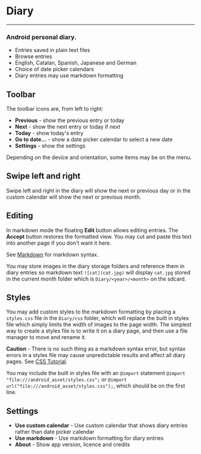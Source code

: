 # Diary
---
### Android personal diary.

* Entries saved in plain text files
* Browse entries
* English, Catalan, Spanish, Japanese and German
* Choice of date picker calendars
* Diary entries may use markdown formatting

## Toolbar
The toolbar icons are, from left to right:

* **Previous** - show the previous entry or today
* **Next** - show the next entry or today if next
* **Today** - show today's entry
* **Go to date…** - show a date picker calendar to select a new date
* **Settings** - show the settings

Depending on the device and orientation, some items may be on the
menu.

## Swipe left and right
Swipe left and right in the diary will show the next or previous day
or in the custom calendar will show the next or previous month.

## Editing
In markdown mode the floating **Edit** button allows editing
entries. The **Accept** button restores the formatted view. You may cut
and paste this text into another page if you don't want it here.

See [Markdown](https://daringfireball.net/projects/markdown) for
markdown syntax.

You may store images in the diary storage folders and reference them
in diary entries so markdown text `![cat](cat.jpg)` will display `cat.jpg`
stored in the current month folder which is `Diary/<year>/<month>` on the
sdcard.

## Styles
You may add custom styles to the markdown formatting by placing a
`styles.css` file in the `Diary/css` folder, which will replace the
built in styles file which simply limits the width of images to the
page width. The simplest way to create a styles file is to write it on
a diary page, and then use a file manager to move and rename it.

**Caution** - There is no such thing as a markdown syntax error, but
syntax errors in a styles file may cause unpredictable results and
affect all diary pages. See
[CSS Tutorial](https://www.w3schools.com/Css).

You may include the built in styles file with an `@import` statement
`@import "file:///android_asset/styles.css";` or
`@import url("file:///android_asset/styles.css");`, which should be on
the first line.

## Settings
* **Use custom calendar** - Use custom calendar that shows diary
  entries rather than date picker calendar
* **Use markdown** - Use markdown formatting for diary entries
* **About** - Show app version, licence and credits
